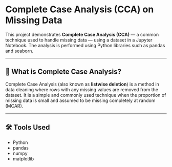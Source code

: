 # Complete Case Analysis (CCA) on Missing Data

This project demonstrates **Complete Case Analysis (CCA)** — a common technique used to handle missing data — using a dataset in a Jupyter Notebook. The analysis is performed using Python libraries such as pandas and seaborn.

---

## 📌 What is Complete Case Analysis?

Complete Case Analysis (also known as **listwise deletion**) is a method in data cleaning where rows with any missing values are removed from the dataset. It is a simple and commonly used technique when the proportion of missing data is small and assumed to be missing completely at random (MCAR).

---

## 🛠️ Tools Used

- Python
- pandas
- numpy
- matplotlib

